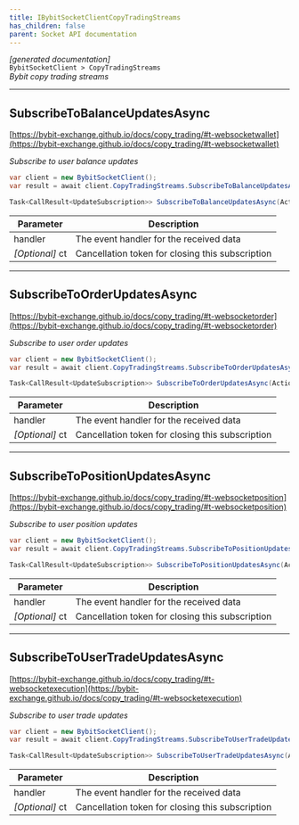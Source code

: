 ```yaml
---
title: IBybitSocketClientCopyTradingStreams
has_children: false
parent: Socket API documentation
---
```

*[generated documentation]*  
`BybitSocketClient > CopyTradingStreams`  
*Bybit copy trading streams*
  

***

## SubscribeToBalanceUpdatesAsync  

[https://bybit-exchange.github.io/docs/copy_trading/#t-websocketwallet](https://bybit-exchange.github.io/docs/copy_trading/#t-websocketwallet)  
<p>

*Subscribe to user balance updates*  

```csharp  
var client = new BybitSocketClient();  
var result = await client.CopyTradingStreams.SubscribeToBalanceUpdatesAsync(/* parameters */);  
```  

```csharp  
Task<CallResult<UpdateSubscription>> SubscribeToBalanceUpdatesAsync(Action<DataEvent<BybitCopyTradingBalanceUpdate>> handler, CancellationToken ct = default);  
```  

|Parameter|Description|
|---|---|
|handler|The event handler for the received data|
|_[Optional]_ ct|Cancellation token for closing this subscription|

</p>

***

## SubscribeToOrderUpdatesAsync  

[https://bybit-exchange.github.io/docs/copy_trading/#t-websocketorder](https://bybit-exchange.github.io/docs/copy_trading/#t-websocketorder)  
<p>

*Subscribe to user order updates*  

```csharp  
var client = new BybitSocketClient();  
var result = await client.CopyTradingStreams.SubscribeToOrderUpdatesAsync(/* parameters */);  
```  

```csharp  
Task<CallResult<UpdateSubscription>> SubscribeToOrderUpdatesAsync(Action<DataEvent<IEnumerable<BybitCopyTradingOrderUpdate>>> handler, CancellationToken ct = default);  
```  

|Parameter|Description|
|---|---|
|handler|The event handler for the received data|
|_[Optional]_ ct|Cancellation token for closing this subscription|

</p>

***

## SubscribeToPositionUpdatesAsync  

[https://bybit-exchange.github.io/docs/copy_trading/#t-websocketposition](https://bybit-exchange.github.io/docs/copy_trading/#t-websocketposition)  
<p>

*Subscribe to user position updates*  

```csharp  
var client = new BybitSocketClient();  
var result = await client.CopyTradingStreams.SubscribeToPositionUpdatesAsync(/* parameters */);  
```  

```csharp  
Task<CallResult<UpdateSubscription>> SubscribeToPositionUpdatesAsync(Action<DataEvent<IEnumerable<BybitCopyTradingPositionUpdate>>> handler, CancellationToken ct = default);  
```  

|Parameter|Description|
|---|---|
|handler|The event handler for the received data|
|_[Optional]_ ct|Cancellation token for closing this subscription|

</p>

***

## SubscribeToUserTradeUpdatesAsync  

[https://bybit-exchange.github.io/docs/copy_trading/#t-websocketexecution](https://bybit-exchange.github.io/docs/copy_trading/#t-websocketexecution)  
<p>

*Subscribe to user trade updates*  

```csharp  
var client = new BybitSocketClient();  
var result = await client.CopyTradingStreams.SubscribeToUserTradeUpdatesAsync(/* parameters */);  
```  

```csharp  
Task<CallResult<UpdateSubscription>> SubscribeToUserTradeUpdatesAsync(Action<DataEvent<IEnumerable<BybitCopyTradingUserTradeUpdate>>> handler, CancellationToken ct = default);  
```  

|Parameter|Description|
|---|---|
|handler|The event handler for the received data|
|_[Optional]_ ct|Cancellation token for closing this subscription|

</p>
